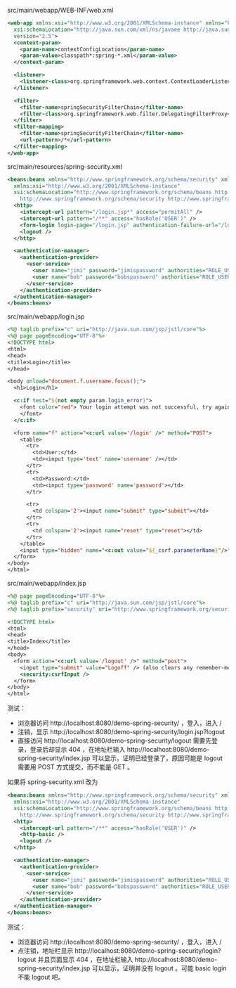 src/main/webapp/WEB-INF/web.xml
```xml
<web-app xmlns:xsi="http://www.w3.org/2001/XMLSchema-instance" xmlns="http://java.sun.com/xml/ns/javaee"
  xsi:schemaLocation="http://java.sun.com/xml/ns/javaee http://java.sun.com/xml/ns/javaee/web-app_2_5.xsd" id="WebApp_ID"
  version="2.5">
  <context-param>
    <param-name>contextConfigLocation</param-name>
    <param-value>classpath*:spring-*.xml</param-value>
  </context-param>

  <listener>
    <listener-class>org.springframework.web.context.ContextLoaderListener</listener-class>
  </listener>

  <filter>
    <filter-name>springSecurityFilterChain</filter-name>
    <filter-class>org.springframework.web.filter.DelegatingFilterProxy</filter-class>
  </filter>
  <filter-mapping>
    <filter-name>springSecurityFilterChain</filter-name>
    <url-pattern>/*</url-pattern>
  </filter-mapping>
</web-app>
```


src/main/resources/spring-security.xml
```xml
<beans:beans xmlns="http://www.springframework.org/schema/security" xmlns:beans="http://www.springframework.org/schema/beans"
  xmlns:xsi="http://www.w3.org/2001/XMLSchema-instance"
  xsi:schemaLocation="http://www.springframework.org/schema/beans http://www.springframework.org/schema/beans/spring-beans.xsd
    http://www.springframework.org/schema/security http://www.springframework.org/schema/security/spring-security.xsd">
  <http>
    <intercept-url pattern="/login.jsp*" access="permitAll" />
    <intercept-url pattern="/**" access="hasRole('USER')" />
    <form-login login-page="/login.jsp" authentication-failure-url="/login.jsp?login_error=1" />
    <logout />
  </http>

  <authentication-manager>
    <authentication-provider>
      <user-service>
        <user name="jimi" password="jimispassword" authorities="ROLE_USER, ROLE_ADMIN" />
        <user name="bob" password="bobspassword" authorities="ROLE_USER" />
      </user-service>
    </authentication-provider>
  </authentication-manager>
</beans:beans>
```


src/main/webapp/login.jsp
```jsp
<%@ taglib prefix="c" uri="http://java.sun.com/jsp/jstl/core"%>
<%@ page pageEncoding="UTF-8"%>
<!DOCTYPE html>
<html>
<head>
<title>Login</title>
</head>

<body onload="document.f.username.focus();">
  <h1>Login</h1>

  <c:if test="${not empty param.login_error}">
    <font color="red"> Your login attempt was not successful, try again.<br /> <br /> Reason: <c:out value="${SPRING_SECURITY_LAST_EXCEPTION.message}" />.
    </font>
  </c:if>

  <form name="f" action="<c:url value='/login' />" method="POST">
    <table>
      <tr>
        <td>User:</td>
        <td><input type='text' name='username' /></td>
      </tr>
      <tr>
        <td>Password:</td>
        <td><input type='password' name='password'></td>
      </tr>

      <tr>
        <td colspan='2'><input name="submit" type="submit"></td>
      </tr>
      <tr>
        <td colspan='2'><input name="reset" type="reset"></td>
      </tr>
    </table>
    <input type="hidden" name="<c:out value="${_csrf.parameterName}"/>" value="<c:out value="${_csrf.token}"/>" />
  </form>
</body>
</html>
```


src/main/webapp/index.jsp
```jsp
<%@ page pageEncoding="UTF-8"%>
<%@ taglib prefix="c" uri="http://java.sun.com/jsp/jstl/core"%>
<%@ taglib prefix="security" uri="http://www.springframework.org/security/tags"%>

<!DOCTYPE html>
<html>
<head>
<title>Index</title>
</head>
<body>
  <form action="<c:url value='/logout' />" method="post">
    <input type="submit" value="Logoff" /> (also clears any remember-me cookie)
    <security:csrfInput />
  </form>
</body>
</html>
```


测试：
- 浏览器访问 http://localhost:8080/demo-spring-security/ ，登入，进入 /
- 注销，显示 http://localhost:8080/demo-spring-security/login.jsp?logout
- 直接访问 http://localhost:8080/demo-spring-security/logout 需要先登录，登录后却显示 404 ，在地址栏输入 http://localhost:8080/demo-spring-security/index.jsp 可以显示，证明已经登录了，原因可能是 logout 需要用 POST 方式提交，而不能是 GET 。


如果将 spring-security.xml 改为
```xml
<beans:beans xmlns="http://www.springframework.org/schema/security" xmlns:beans="http://www.springframework.org/schema/beans"
  xmlns:xsi="http://www.w3.org/2001/XMLSchema-instance"
  xsi:schemaLocation="http://www.springframework.org/schema/beans http://www.springframework.org/schema/beans/spring-beans.xsd
    http://www.springframework.org/schema/security http://www.springframework.org/schema/security/spring-security.xsd">
  <http>
    <intercept-url pattern="/**" access="hasRole('USER')" />
    <http-basic />
    <logout />
  </http>

  <authentication-manager>
    <authentication-provider>
      <user-service>
        <user name="jimi" password="jimispassword" authorities="ROLE_USER, ROLE_ADMIN" />
        <user name="bob" password="bobspassword" authorities="ROLE_USER" />
      </user-service>
    </authentication-provider>
  </authentication-manager>
</beans:beans>
```


测试：
- 浏览器访问 http://localhost:8080/demo-spring-security/ ，登入，进入 /
- 点注销，地址栏显示 http://localhost:8080/demo-spring-security/login?logout 并且页面显示 404 ，在地址栏输入 http://localhost:8080/demo-spring-security/index.jsp 可以显示，证明并没有 logout 。可能 basic login 不能 logout 吧。

